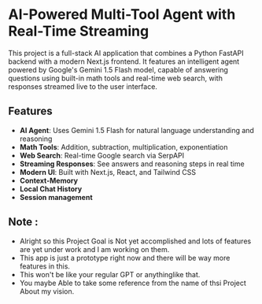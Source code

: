 # AI-Powered Multi-Tool Agent with Real-Time Streaming

This project is a full-stack AI application that combines a Python FastAPI backend with a modern Next.js frontend. It features an intelligent agent powered by Google's Gemini 1.5 Flash model, capable of answering questions using built-in math tools and real-time web search, with responses streamed live to the user interface.

## Features
- **AI Agent**: Uses Gemini 1.5 Flash for natural language understanding and reasoning
- **Math Tools**: Addition, subtraction, multiplication, exponentiation
- **Web Search**: Real-time Google search via SerpAPI
- **Streaming Responses**: See answers and reasoning steps in real time
- **Modern UI**: Built with Next.js, React, and Tailwind CSS
- **Context-Memory**
- **Local Chat History**
- **Session management**

## Note :
- Alright so this Project Goal is Not yet accomplished and lots of features are yet under work and I am working on them. 
- This app is just a prototype right now and there will be way more features in this.
- This won't be like your regular GPT or anythinglike that.
- You maybe Able to take some reference from the name of thsi Project About my vision.
  
